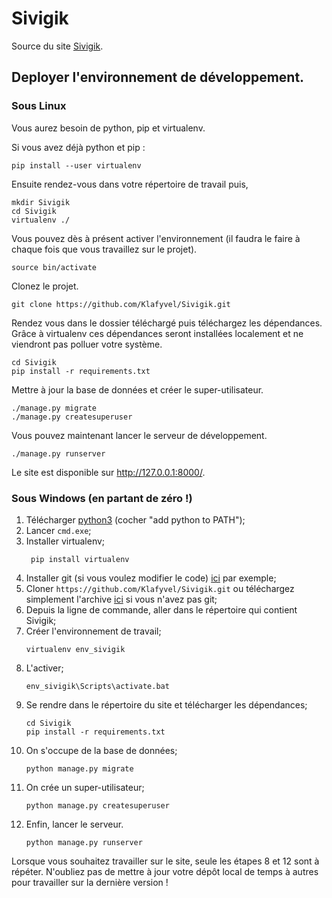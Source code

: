 # Sivigik

Source du site [Sivigik](http://sivigik.com).

## Deployer l'environnement de développement.

### Sous Linux
Vous aurez besoin de python, pip et virtualenv.

Si vous avez déjà python et pip :

    pip install --user virtualenv

Ensuite rendez-vous dans votre répertoire de travail puis,

    mkdir Sivigik
    cd Sivigik
    virtualenv ./

Vous pouvez dès à présent activer l'environnement (il faudra le faire à chaque
fois que vous travaillez sur le projet).

    source bin/activate

Clonez le projet.

    git clone https://github.com/Klafyvel/Sivigik.git

Rendez vous dans le dossier téléchargé puis téléchargez les dépendances. Grâce
à virtualenv ces dépendances seront installées localement et ne viendront pas
polluer votre système.

    cd Sivigik
    pip install -r requirements.txt

Mettre à jour la base de données et créer le super-utilisateur.

    ./manage.py migrate
    ./manage.py createsuperuser

Vous pouvez maintenant lancer le serveur de développement.

    ./manage.py runserver

Le site est disponible sur http://127.0.0.1:8000/.

### Sous Windows (en partant de zéro !)

1. Télécharger [python3](https://www.python.org/) (cocher "add python to PATH");
2. Lancer `cmd.exe`;
3. Installer virtualenv;
   ```shell 
    pip install virtualenv
    ```
4. Installer git (si vous voulez modifier le code) [ici](https://desktop.github.com/) par exemple;
5. Cloner `https://github.com/Klafyvel/Sivigik.git` ou téléchargez simplement l'archive [ici](https://github.com/klafyvel/Sivigik) si vous n'avez pas git;
6. Depuis la ligne de commande, aller dans le répertoire qui contient Sivigik;
7. Créer l'environnement de travail;
   ```shell
   virtualenv env_sivigik
   ```
8. L'activer;
   ```shell
   env_sivigik\Scripts\activate.bat
   ```
9. Se rendre dans le répertoire du site et télécharger les dépendances;
   ```shell
   cd Sivigik
   pip install -r requirements.txt
   ```
10. On s'occupe de la base de données;
    ```shell
    python manage.py migrate
    ```
11. On crée un super-utilisateur;
    ```shell
    python manage.py createsuperuser
    ```
12. Enfin, lancer le serveur.
    ```shell
    python manage.py runserver
    ```
   
Lorsque vous souhaitez travailler sur le site, seule les étapes 8 et 12 sont à répéter. N'oubliez pas de mettre à jour votre dépôt local de temps à autres pour travailler sur la dernière version !
